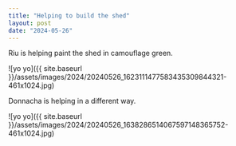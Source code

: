 ```yaml
---
title: "Helping to build the shed"
layout: post
date: "2024-05-26"
---
```


Riu is helping paint the shed in camouflage green.

![yo yo]({{ site.baseurl }}/assets/images/2024/20240526_1623111477583435309844321-461x1024.jpg)

Donnacha is helping in a different way.

![yo yo]({{ site.baseurl }}/assets/images/2024/20240526_1638286514067597148365752-461x1024.jpg)
